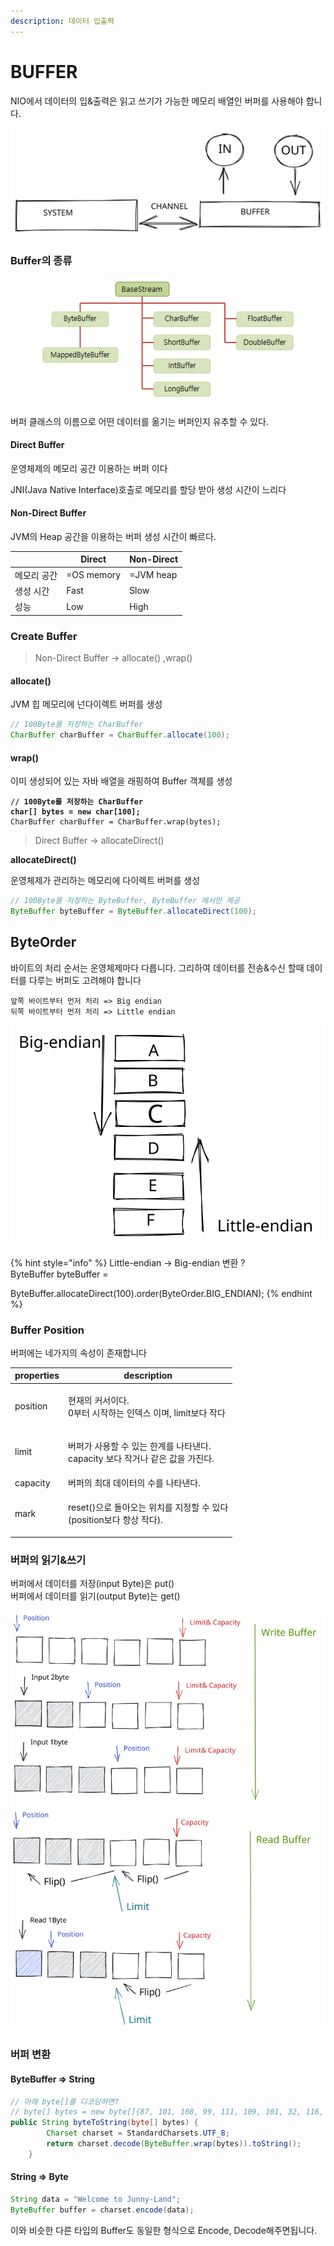 ```yaml
---
description: 데이터 입출력
---
```


# BUFFER

NIO에서 데이터의 입&출력은 읽고 쓰기가 가능한 메모리 배열인 버퍼를 사용해야 합니다.

<img src="../../../.gitbook/assets/file.drawing (1) (3) (1).svg" alt="" class="gitbook-drawing">

### Buffer의 종류

<figure><img src="../../../.gitbook/assets/image (1) (1).png" alt=""><figcaption></figcaption></figure>

&#x20;버퍼 클래스의 이름으로 어떤 데이터를 옮기는 버퍼인지 유추할 수 있다.

#### Direct Buffer&#x20;

운영체제의 메모리 공간 이용하는 버퍼 이다

JNI(Java Native Interface)호출로 메모리를 할당 받아 생성 시간이 느리다

#### Non-Direct Buffer&#x20;

JVM의  Heap 공간을 이용하는 버퍼 생성 시간이 빠르다.&#x20;

|        | Direct     | Non-Direct |
| ------ | ---------- | ---------- |
| 메모리 공간 | =OS memory | =JVM heap  |
| 생성 시간  | Fast       | Slow       |
| 성능     | Low        | High       |

### Create Buffer

> Non-Direct Buffer -> allocate() ,wrap()

#### allocate()

JVM 힙 메모리에 넌다이렉트 버퍼를 생성

```java
// 100Byte를 저장하는 CharBuffer
CharBuffer charBuffer = CharBuffer.allocate(100);
```

#### wrap()

이미 생성되어 있는 자바 배열을 래핑하여 Buffer 객체를 생성

<pre class="language-java"><code class="lang-java"><strong>// 100Byte를 저장하는 CharBuffer
</strong><strong>char[] bytes = new char[100];
</strong>CharBuffer charBuffer = CharBuffer.wrap(bytes);</code></pre>

> Direct Buffer -> allocateDirect()

**allocateDirect()**

운영체제가 관리하는 메모리에 다이렉트 버퍼를 생성

```java
// 100Byte를 저장하는 ByteBuffer, ByteBuffer 에서만 제공
ByteBuffer byteBuffer = ByteBuffer.allocateDirect(100);
```

## ByteOrder

바이트의 처리 순서는 운영체제마다 다릅니다. 그리하여 데이터를 전송&수신 할때 데이터를 다루는 버퍼도 고려해야 합니다

```
앞쪽 바이트부터 먼저 처리 => Big endian
뒤쪽 바이트부터 먼저 처리 => Little endian
```

<img src="../../../.gitbook/assets/file.drawing (6).svg" alt="" class="gitbook-drawing">

{% hint style="info" %}
Little-endian -> Big-endian 변환 ? \
ByteBuffer byteBuffer =

&#x20;ByteBuffer.allocateDirect(100).order(ByteOrder.BIG\_ENDIAN);
{% endhint %}

### Buffer Position

버퍼에는 네가지의 속성이 존재합니다

|  properties |  description                                                 |
| ----------- | ------------------------------------------------------------ |
| position    | <p>현재의 커서이다.<br> 0부터 시작하는 인덱스 이며, limit보다 작다</p>             |
| limit       | <p>버퍼가 사용할 수 있는 한계를 나타낸다. <br>capacity 보다 작거나 같은 값을 가진다.</p> |
| capacity    | 버퍼의 최대 데이터의 수를 나타낸다.                                         |
| mark        | <p>reset()으로 돌아오는 위치를 지정할 수 있다<br>(position보다 항상 작다).</p>    |

### 버퍼의 읽기&쓰기

버퍼에서 데이터를 저장(input Byte)은 put() \
버퍼에서 데이터를 읽기(output Byte)는 get()

<img src="../../../.gitbook/assets/file.drawing (1) (4).svg" alt="Buffer Sample" class="gitbook-drawing">

### 버퍼 변환

#### ByteBuffer => String

```java
// 아래 byte[]를 디코딩하면?
// byte[] bytes = new byte[]{87, 101, 108, 99, 111, 109, 101, 32, 116, 111, 32, 74, 117, 110, 110, 121, 45, 76, 97, 110, 100};
public String byteToString(byte[] bytes) {
        Charset charset = StandardCharsets.UTF_8;
        return charset.decode(ByteBuffer.wrap(bytes)).toString();
    }
```

#### String => Byte

```java
String data = "Welcome to Junny-Land";
ByteBuffer buffer = charset.encode(data);
```

이와 비슷한 다른 타입의 Buffer도 동일한 형식으로 Encode, Decode해주면됩니다.
